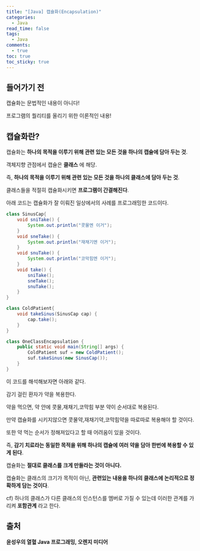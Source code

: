 ```yaml
---
title: "[Java] 캡슐화(Encapsulation)"
categories:
  - Java
read_time: false
tags:
  - Java
comments:
  - true
toc: true
toc_sticky: true
---
```

## 들어가기 전
캡슐화는 문법적인 내용이 아니다!

프로그램의 퀄리티를 올리기 위한 이론적인 내용!


## 캡슐화란?
캡슐화는 __하나의 목적을 이루기 위해 관련 있는 모든 것을 하나의 캡슐에 담아 두는 것__.

객체지향 관점에서 캡슐은 __클래스__ 에 해당.

즉, __하나의 목적을 이루기 위해 관련 있는 모든 것을 하나의 클래스에 담아 두는 것__.

클래스들을 적절히 캡슐화시키면 __프로그램이 간결해진다__.

아래 코드는 캡슐화가 잘 이뤄진 일상에서의 사례를 프로그래밍한 코드이다.

```java
class SinusCap{
	void sniTake() {
		System.out.println("콧물엔 이거");
	}
	void sneTake() {
		System.out.println("재채기엔 이거");
	}
	void snuTake() {
		System.out.println("코막힘엔 이거");
	}
	void take() {
		sniTake();
		sneTake();
		snuTake();
	}
}

class ColdPatient{
	void takeSinus(SinusCap cap) {
		cap.take();
	}
}

class OneClassEncapsulation {
	public static void main(String[] args) {
		ColdPatient suf = new ColdPatient();
		suf.takeSinus(new SinusCap());
	}
}
```
이 코드를 해석해보자면 아래와 같다.

감기 걸린 환자가 약을 복용한다.

약을 먹으면, 약 안에 콧물,재채기,코막힘 부분 약이 순서대로 복용된다.

만약 캡슐화를 시키지않으면 콧물약,재채기약,코막힘약을 따로따로 복용해야 할 것이다.

또한 약 먹는 순서가 정해져있다고 할 때 어려움이 있을 것이다.

즉, __감기 치료라는 동일한 목적을 위해 하나의 캡슐에 여러 약을 담아 한번에 복용할 수 있게 된다__.

캡슐화는 __절대로 클래스를 크게 만들라는 것이 아니다.__

캡슐화는 클래스의 크기가 목적이 아닌, __관련있는 내용을 하나의 클래스에 논리적으로 정확하게 담는 것이다__.

cf) 하나의 클래스가 다른 클래스의 인스턴스를 멤버로 가질 수 있는데 이러한 관계를 가리켜 __포함관계__ 라고 한다.


## 출처 
__윤성우의 열혈 Java 프로그래밍, 오렌지 미디어__

